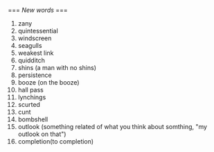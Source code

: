 === *New words* ===

1. zany
2. quintessential
3. windscreen
4. seagulls
5. weakest link
6. quidditch
7. shins (a man with no shins)
8. persistence
9. booze (on the booze)
10. hall pass
11. lynchings
12. scurted
13. cunt
14. bombshell
15. outlook (something related of what you think about somthing, "my outlook on that")
16. completion(to completion)
